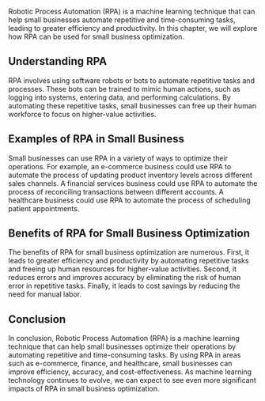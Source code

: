 
Robotic Process Automation (RPA) is a machine learning technique that can help small businesses automate repetitive and time-consuming tasks, leading to greater efficiency and productivity. In this chapter, we will explore how RPA can be used for small business optimization.

Understanding RPA
-----------------

RPA involves using software robots or bots to automate repetitive tasks and processes. These bots can be trained to mimic human actions, such as logging into systems, entering data, and performing calculations. By automating these repetitive tasks, small businesses can free up their human workforce to focus on higher-value activities.

Examples of RPA in Small Business
---------------------------------

Small businesses can use RPA in a variety of ways to optimize their operations. For example, an e-commerce business could use RPA to automate the process of updating product inventory levels across different sales channels. A financial services business could use RPA to automate the process of reconciling transactions between different accounts. A healthcare business could use RPA to automate the process of scheduling patient appointments.

Benefits of RPA for Small Business Optimization
-----------------------------------------------

The benefits of RPA for small business optimization are numerous. First, it leads to greater efficiency and productivity by automating repetitive tasks and freeing up human resources for higher-value activities. Second, it reduces errors and improves accuracy by eliminating the risk of human error in repetitive tasks. Finally, it leads to cost savings by reducing the need for manual labor.

Conclusion
----------

In conclusion, Robotic Process Automation (RPA) is a machine learning technique that can help small businesses optimize their operations by automating repetitive and time-consuming tasks. By using RPA in areas such as e-commerce, finance, and healthcare, small businesses can improve efficiency, accuracy, and cost-effectiveness. As machine learning technology continues to evolve, we can expect to see even more significant impacts of RPA in small business optimization.
